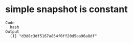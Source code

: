 # simple snapshot is constant

    Code
      hash
    Output
      [1] "d3d8c3df5167a854f0ff20d5ea96a8df"

